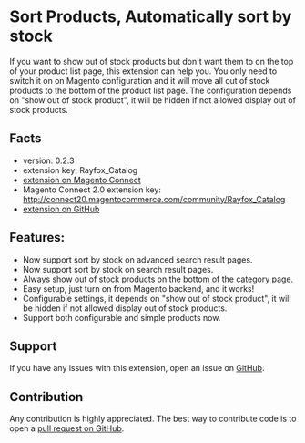 # Sort Products, Automatically sort by stock

If you want to show out of stock products but don't want them to on the top of your product list page, this extension can help you. You only need to switch it on on Magento configuration and it will move all out of stock products to the bottom of the product list page. The configuration depends on "show out of stock product", it will be hidden if not allowed display out of stock products.

## Facts

- version: 0.2.3
- extension key: Rayfox_Catalog
- [extension on Magento Connect](http://www.magentocommerce.com/magento-connect/sort-products-automatically-sort-by-stock.html)
- Magento Connect 2.0 extension key: http://connect20.magentocommerce.com/community/Rayfox_Catalog
- [extension on GitHub](https://github.com/kirchbergerknorr/Rayfox_Catalog)

## Features:

- Now support sort by stock on advanced search result pages.
- Now support sort by stock on search result pages.
- Always show out of stock products on the bottom of the category page.
- Easy setup, just turn on from Magento backend, and it works!
- Configurable settings, it depends on "show out of stock product", it will be hidden if not allowed display out of stock products.
- Support both configurable and simple products now.

## Support

If you have any issues with this extension, open an issue on [GitHub](https://github.com/kirchbergerknorr/Rayfox_Catalog/issues).

## Contribution

Any contribution is highly appreciated. The best way to contribute code is to open a [pull request on GitHub](https://help.github.com/articles/using-pull-requests).
